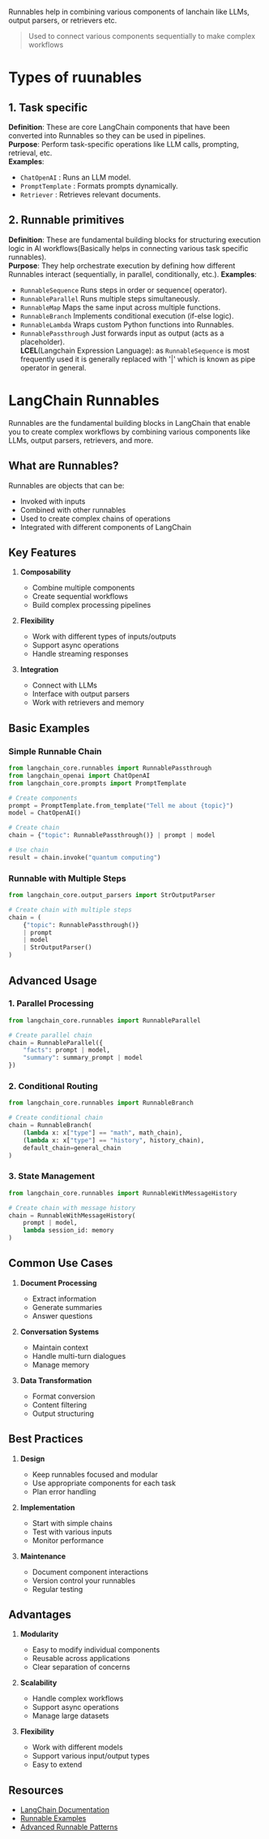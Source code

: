 Runnables help in combining various components of lanchain like LLMs, output parsers, or retrievers etc.
> Used to connect various components sequentially to make complex workflows

# Types of ruunables
## 1. Task specific
**Definition**: These are core LangChain components that have been converted into Runnables so they can be used in pipelines.  
**Purpose**: Perform task-specific operations like LLM calls, prompting, retrieval, etc.  
**Examples**:
* `ChatOpenAI` : Runs an LLM model.  
* `PromptTemplate` : Formats prompts dynamically.  
* `Retriever` : Retrieves relevant documents.  

## 2. Runnable primitives
**Definition**: These are fundamental building blocks for structuring execution logic in Al workflows(Basically helps in connecting various task specific runnables).  
**Purpose**: They help orchestrate execution by defining how different Runnables interact (sequentially, in parallel, conditionally, etc.).
**Examples**:
* `RunnableSequence` Runs steps in order or sequence( operator).  
* `RunnableParallel` Runs multiple steps simultaneously.  
* `RunnableMap` Maps the same input across multiple functions.  
* `RunnableBranch` Implements conditional execution (if-else logic).  
* `RunnableLambda` Wraps custom Python functions into Runnables.  
* `RunnablePassthrough` Just forwards input as output (acts as a placeholder).  
**LCEL**(Langchain Expression Language): as `RunnableSequence` is most frequently used it is generally replaced with '|' which is known as pipe operator in general. 

# LangChain Runnables

Runnables are the fundamental building blocks in LangChain that enable you to create complex workflows by combining various components like LLMs, output parsers, retrievers, and more.

## What are Runnables?

Runnables are objects that can be:
- Invoked with inputs
- Combined with other runnables
- Used to create complex chains of operations
- Integrated with different components of LangChain

## Key Features

1. **Composability**
   - Combine multiple components
   - Create sequential workflows
   - Build complex processing pipelines

2. **Flexibility**
   - Work with different types of inputs/outputs
   - Support async operations
   - Handle streaming responses

3. **Integration**
   - Connect with LLMs
   - Interface with output parsers
   - Work with retrievers and memory

## Basic Examples

### Simple Runnable Chain
```python
from langchain_core.runnables import RunnablePassthrough
from langchain_openai import ChatOpenAI
from langchain_core.prompts import PromptTemplate

# Create components
prompt = PromptTemplate.from_template("Tell me about {topic}")
model = ChatOpenAI()

# Create chain
chain = {"topic": RunnablePassthrough()} | prompt | model

# Use chain
result = chain.invoke("quantum computing")
```

### Runnable with Multiple Steps
```python
from langchain_core.output_parsers import StrOutputParser

# Create chain with multiple steps
chain = (
    {"topic": RunnablePassthrough()} 
    | prompt 
    | model 
    | StrOutputParser()
)
```

## Advanced Usage

### 1. Parallel Processing
```python
from langchain_core.runnables import RunnableParallel

# Create parallel chain
chain = RunnableParallel({
    "facts": prompt | model,
    "summary": summary_prompt | model
})
```

### 2. Conditional Routing
```python
from langchain_core.runnables import RunnableBranch

# Create conditional chain
chain = RunnableBranch(
    (lambda x: x["type"] == "math", math_chain),
    (lambda x: x["type"] == "history", history_chain),
    default_chain=general_chain
)
```

### 3. State Management
```python
from langchain_core.runnables import RunnableWithMessageHistory

# Create chain with message history
chain = RunnableWithMessageHistory(
    prompt | model,
    lambda session_id: memory
)
```

## Common Use Cases

1. **Document Processing**
   - Extract information
   - Generate summaries
   - Answer questions

2. **Conversation Systems**
   - Maintain context
   - Handle multi-turn dialogues
   - Manage memory

3. **Data Transformation**
   - Format conversion
   - Content filtering
   - Output structuring

## Best Practices

1. **Design**
   - Keep runnables focused and modular
   - Use appropriate components for each task
   - Plan error handling

2. **Implementation**
   - Start with simple chains
   - Test with various inputs
   - Monitor performance

3. **Maintenance**
   - Document component interactions
   - Version control your runnables
   - Regular testing

## Advantages

1. **Modularity**
   - Easy to modify individual components
   - Reusable across applications
   - Clear separation of concerns

2. **Scalability**
   - Handle complex workflows
   - Support async operations
   - Manage large datasets

3. **Flexibility**
   - Work with different models
   - Support various input/output types
   - Easy to extend

## Resources

- [LangChain Documentation](https://python.langchain.com/docs/modules/runnables/)
- [Runnable Examples](https://python.langchain.com/docs/modules/runnables/examples/)
- [Advanced Runnable Patterns](https://python.langchain.com/docs/modules/runnables/advanced/)
